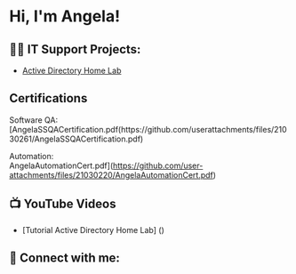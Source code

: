 <h1>Hi, I'm Angela! </h1>

<h2>👨‍💻 IT Support Projects:</h2>

  - [Active Directory Home Lab](https://github.com/composedac)
    
<h2> Certifications </h2>
Software QA: [AngelaSSQACertification.pdf(https://github.com/userattachments/files/21030261/AngelaSSQACertification.pdf)


Automation:
<br>AngelaAutomationCert.pdf](https://github.com/user-attachments/files/21030220/AngelaAutomationCert.pdf)</br>

<h2>📺 YouTube Videos</h2>

- [Tutorial Active Directory Home Lab] ()


<h2> 🤳 Connect with me:</h2>





<!--
**joshmadakor1/joshmadakor1** is a ✨ _special_ ✨ repository because its `README.md` (this file) appears on your GitHub profile.

Here are some ideas to get you started:

- 🔭 I’m currently working on ...
- 🌱 I’m currently learning ...
- 👯 I’m looking to collaborate on ...
- 🤔 I’m looking for help with ...
- 💬 Ask me about ...
- 📫 How to reach me: ...
- 😄 Pronouns: ...
- ⚡ Fun fact: ...
-->
